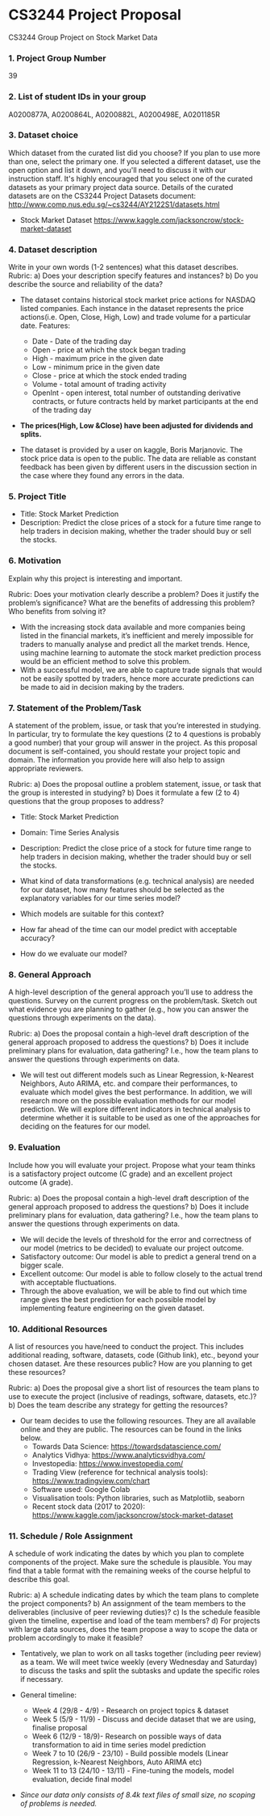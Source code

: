 # CS3244 Project Proposal
CS3244 Group Project on Stock Market Data

### 1. Project Group Number
39

### 2. List of student IDs in your group
A0200877A, A0200864L, A0200882L, A0200498E, A0201185R

### 3. Dataset choice
Which dataset from the curated list did you choose? If you plan to use more than one, select the primary one. If you selected a different dataset, use the open option and list it down, and you'll need to discuss it with our instruction staff.
It's highly encouraged that you select one of the curated datasets as your primary project data source.
Details of the curated datasets are on the CS3244 Project Datasets document: http://www.comp.nus.edu.sg/~cs3244/AY2122S1/datasets.html

- Stock Market Dataset
https://www.kaggle.com/jacksoncrow/stock-market-dataset

### 4. Dataset description
Write in your own words (1-2 sentences) what this dataset describes.
Rubric:
a) Does your description specify features and instances?
b) Do you describe the source and reliability of the data?

- The dataset contains historical stock market price actions for NASDAQ listed companies. Each instance in the dataset represents the price actions(i.e. Open, Close, High, Low) and trade volume for a particular date.
 Features:
  - Date - Date of the trading day
  - Open - price at which the stock began trading
  - High - maximum price in the given date
  - Low - minimum price in the given date
  - Close - price at which the stock ended trading
  - Volume - total amount of trading activity
  - OpenInt - open interest, total number of outstanding derivative contracts, or future contracts held by market participants at the end of the trading day
  
 - **The prices(High, Low &Close) have been adjusted for dividends and splits.**

- The dataset is provided by a user on kaggle, Boris Marjanovic. The stock price data is open to the public. The data are reliable as constant feedback has been given by different users in the discussion section in the case where they found any errors in the data.


### 5. Project Title
- Title: Stock Market Prediction
- Description: Predict the close prices of a stock for a future time range to help traders in decision making, whether the trader should buy or sell the stocks.

### 6. Motivation
Explain why this project is interesting and important.

Rubric:
Does your motivation clearly describe a problem? 
Does it justify the problem’s significance? What are the benefits of addressing this problem? Who benefits from solving it?
- With the increasing stock data available and more companies being listed in the financial markets, it’s inefficient and merely impossible for traders to manually analyse and predict all the market trends. Hence, using machine learning to automate the stock market prediction process would be an efficient method to solve this problem.
- With a successful model, we are able to capture trade signals that would not be easily spotted by traders, hence more accurate predictions can be made to aid in decision making by the traders.



### 7. Statement of the Problem/Task
A statement of the problem, issue, or task that you’re interested in studying. In particular, try to formulate the key questions (2 to 4 questions is probably a good number) that your group will answer in the project.
As this proposal document is self-contained, you should restate your project topic and domain.
The information you provide here will also help to assign appropriate reviewers.
 
Rubric:
a) Does the proposal outline a problem statement, issue, or task that the group is interested in studying?
b) Does it formulate a few (2 to 4) questions that the group proposes to address?
- Title: Stock Market Prediction
- Domain: Time Series Analysis
- Description: Predict the close price of a stock for future time range to help traders in decision making, whether the trader should buy or sell the stocks.

- What kind of data transformations (e.g. technical analysis) are needed for our dataset, how many features should be selected as the explanatory variables for our time series model?
- Which models are suitable for this context?
- How far ahead of the time can our model predict with acceptable accuracy?
- How do we evaluate our model?

### 8. General Approach
A high-level description of the general approach you’ll use to address the questions. Survey on the current progress on the problem/task. Sketch out what evidence you are planning to gather (e.g., how you can answer the questions through experiments on the data).

Rubric:
a) Does the proposal contain a high-level draft description of the general approach proposed to address the questions?
b) Does it include preliminary plans for evaluation, data gathering? I.e., how the team plans to answer the questions through experiments on data.

- We will test out different models such as Linear Regression, k-Nearest Neighbors, Auto ARIMA, etc. and compare their performances, to evaluate which model gives the best performance. In addition, we will research more on the possible evaluation methods for our model prediction. We will explore different indicators in technical analysis to determine whether it is suitable to be used as one of the approaches for deciding on the features for our model.

 
### 9. Evaluation
Include how you will evaluate your project. Propose what your team thinks is a satisfactory project outcome (C grade) and an excellent project outcome (A grade).

Rubric:
a) Does the proposal contain a high-level draft description of the general approach proposed to address the questions?
b) Does it include preliminary plans for evaluation, data gathering? I.e., how the team plans to answer the questions through experiments on data.

- We will decide the levels of threshold for the error and correctness of our model (metrics to be decided) to evaluate our project outcome.
- Satisfactory outcome: Our model is able to predict a general trend on a bigger scale.
- Excellent outcome: Our model is able to follow closely to the actual trend with acceptable fluctuations.
- Through the above evaluation, we will be able to find out which time range gives the best prediction for each possible model by implementing feature engineering on the given dataset.


### 10. Additional Resources
A list of resources you have/need to conduct the project. This includes additional reading, software, datasets, code (Github link), etc., beyond your chosen dataset. Are these resources public? How are you planning to get these resources?

Rubric: 
a) Does the proposal give a short list of resources the team plans to use to execute the project (inclusive of readings, software, datasets, etc.)?
b) Does the team describe any strategy for getting the resources?

- Our team decides to use the following resources. They are all available online and they are public. The resources can be found in the links below.
    - Towards Data Science: https://towardsdatascience.com/
    - Analytics Vidhya: https://www.analyticsvidhya.com/
    - Investopedia: https://www.investopedia.com/
    - Trading View (reference for technical analysis tools): https://www.tradingview.com/chart
    - Software used: Google Colab
    - Visualisation tools: Python libraries, such as Matplotlib, seaborn
    - Recent stock data (2017 to 2020): https://www.kaggle.com/jacksoncrow/stock-market-dataset
 
### 11. Schedule / Role Assignment
A schedule of work indicating the dates by which you plan to complete components of the project. Make sure the schedule is plausible.
You may find that a table format with the remaining weeks of the course helpful to describe this goal.

Rubric:
a) A schedule indicating dates by which the team plans to complete the project components?
b) An assignment of the team members to the deliverables (inclusive of peer reviewing duties)?
c) Is the schedule feasible given the timeline, expertise and load of the team members?
d) For projects with large data sources, does the team propose a way to scope the data or problem accordingly to make it feasible?

- Tentatively, we plan to work on all tasks together (including peer review) as a team. We will meet twice weekly (every Wednesday and Saturday) to discuss the tasks and split the subtasks and update the specific roles if necessary.
- General timeline: 
  - Week 4 (29/8 - 4/9) - Research on project topics & dataset
  - Week 5 (5/9 - 11/9) - Discuss and decide dataset that we are using, finalise proposal
  - Week 6 (12/9 - 18/9)- Research on possible ways of data transformation to aid in time series model prediction
  - Week 7 to 10 (26/9 - 23/10) - Build possible models (Linear Regression, k-Nearest Neighbors, Auto ARIMA etc)
  - Week 11 to 13 (24/10 - 13/11) - Fine-tuning the models, model evaluation, decide final model

- *Since our data only consists of 8.4k text files of small size, no scoping of problems is needed.*


